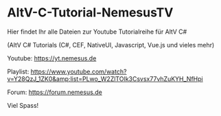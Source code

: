 # AltV-C-Tutorial-NemesusTV
Hier findet Ihr alle Dateien zur Youtube Tutorialreihe für AltV C#

(AltV C# Tutorials (C#, CEF, NativeUI, Javascript, Vue.js und vieles mehr)

Youtube: https://yt.nemesus.de

Playlist: https://www.youtube.com/watch?v=Y28QzJ_1ZK0&amp;list=PLwo_W2ZlTOIk3Csvsx77vhZuKYH_NfHpi

Forum: https://forum.nemesus.de

Viel Spass!
